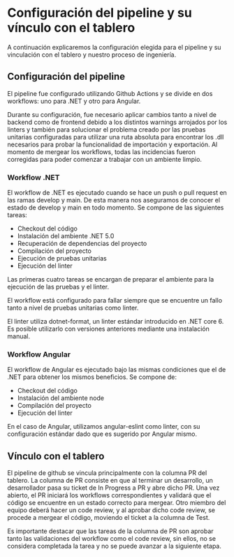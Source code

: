 # Configuración del pipeline y su vínculo con el tablero
A continuación explicaremos la configuración elegida para el pipeline y su vinculación con el tablero y nuestro proceso de ingeniería.

## Configuración del pipeline

El pipeline fue configurado utilizando Github Actions y se divide en dos workflows: uno para .NET y otro para Angular.

Durante su configuración, fue necesario aplicar cambios tanto a nivel de backend como de frontend debido a los distintos warnings arrojados por los linters y también para solucionar el problema creado por las pruebas unitarias configuradas para utilizar una ruta absoluta para encontrar los .dll necesarios para probar la funcionalidad de importación y exportación. Al momento de mergear los workflows, todas las incidencias fueron corregidas para poder comenzar a trabajar con un ambiente limpio.

### Workflow .NET
El workflow de .NET es ejecutado cuando se hace un push o pull request en las ramas develop y main. De esta manera nos aseguramos de conocer el estado de develop y main en todo momento. Se compone de las siguientes tareas:

- Checkout del código
- Instalación del ambiente .NET 5.0
- Recuperación de dependencias del proyecto
- Compilación del proyecto
- Ejecución de pruebas unitarias
- Ejecución del linter

Las primeras cuatro tareas se encargan de preparar el ambiente para la ejecución de las pruebas y el linter.

El workflow está configurado para fallar siempre que se encuentre un fallo tanto a nivel de pruebas unitarias como linter.

El linter utiliza dotnet-format, un linter estándar introducido en .NET core 6. Es posible utilizarlo con versiones anteriores mediante una instalación manual.

### Workflow Angular
El workflow de Angular es ejecutado bajo las mismas condiciones que el de .NET para obtener los mismos beneficios. Se compone de:

- Checkout del código
- Instalación del ambiente node
- Compilación del proyecto
- Ejecución del linter

En el caso de Angular, utilizamos angular-eslint como linter, con su configuración estándar dado que es sugerido por Angular mismo.

## Vínculo con el tablero

El pipeline de github se vincula principalmente con la columna PR del tablero. La columna de PR consiste en que al terminar un desarrollo, un desarrollador pasa su ticket de In Progress a PR y abre dicho PR. Una vez abierto, el PR iniciará los workflows correspondientes y validará que el código se encuentre en un estado correcto para mergear. Otro miembro del equipo deberá hacer un code review, y al aprobar dicho code review, se procede a mergear el código, moviendo el ticket a la columna de Test.

Es importante destacar que las tareas de la columna de PR son aprobar tanto las validaciones del workflow como el code review, sin ellos, no se considera completada la tarea y no se puede avanzar a la siguiente etapa.